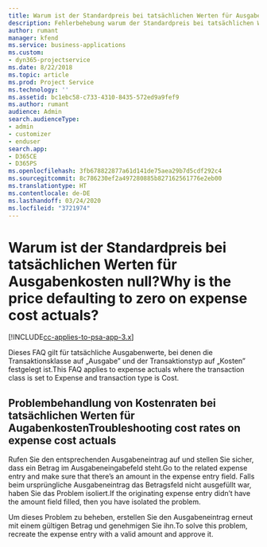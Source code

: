 ```yaml
---
title: Warum ist der Standardpreis bei tatsächlichen Werten für Ausgabenkosten null?
description: Fehlerbehebung warum der Standardpreis bei tatsächlichen Werten für Ausgabenkosten null ist.
author: rumant
manager: kfend
ms.service: business-applications
ms.custom:
- dyn365-projectservice
ms.date: 8/22/2018
ms.topic: article
ms.prod: Project Service
ms.technology: ''
ms.assetid: bc1ebc58-c733-4310-8435-572ed9a9fef9
ms.author: rumant
audience: Admin
search.audienceType:
- admin
- customizer
- enduser
search.app:
- D365CE
- D365PS
ms.openlocfilehash: 3fb678822877a61d141de75aea29b7d5cdf292c4
ms.sourcegitcommit: 8c786230ef2a497280885b827162561776e2eb00
ms.translationtype: HT
ms.contentlocale: de-DE
ms.lasthandoff: 03/24/2020
ms.locfileid: "3721974"
---
```

# <a name="why-is-the-price-defaulting-to-zero-on-expense-cost-actuals"></a><span data-ttu-id="89b68-103">Warum ist der Standardpreis bei tatsächlichen Werten für Ausgabenkosten null?</span><span class="sxs-lookup"><span data-stu-id="89b68-103">Why is the price defaulting to zero on expense cost actuals?</span></span>

[!INCLUDE[cc-applies-to-psa-app-3.x](../includes/cc-applies-to-psa-app-3x.md)]

<span data-ttu-id="89b68-104">Dieses FAQ gilt für tatsächliche Ausgabenwerte, bei denen die Transaktionsklasse auf „Ausgabe” und der Transaktionstyp auf „Kosten” festgelegt ist.</span><span class="sxs-lookup"><span data-stu-id="89b68-104">This FAQ applies to expense actuals where the transaction class is set to Expense and transaction type is Cost.</span></span>

## <a name="troubleshooting-cost-rates-on-expense-cost-actuals"></a><span data-ttu-id="89b68-105">Problembehandlung von Kostenraten bei tatsächlichen Werten für Augabenkosten</span><span class="sxs-lookup"><span data-stu-id="89b68-105">Troubleshooting cost rates on expense cost actuals</span></span>

<span data-ttu-id="89b68-106">Rufen Sie den entsprechenden Ausgabeneintrag auf und stellen Sie sicher, dass ein Betrag im Ausgabeneingabefeld steht.</span><span class="sxs-lookup"><span data-stu-id="89b68-106">Go to the related expense entry and make sure that there’s an amount in the expense entry field.</span></span> <span data-ttu-id="89b68-107">Falls beim ursprüngliche Ausgabeneintrag das Betragsfeld nicht ausgefüllt war, haben Sie das Problem isoliert.</span><span class="sxs-lookup"><span data-stu-id="89b68-107">If the originating expense entry didn’t have the amount field filled, then you have isolated the problem.</span></span>
 
<span data-ttu-id="89b68-108">Um dieses Problem zu beheben, erstellen Sie den Ausgabeneintrag erneut mit einem gültigen Betrag und genehmigen Sie ihn.</span><span class="sxs-lookup"><span data-stu-id="89b68-108">To solve this problem, recreate the expense entry with a valid amount and approve it.</span></span>
